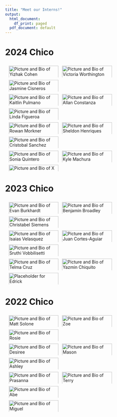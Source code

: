 ```yaml
---
title: "Meet our Interns!"
output:
  html_document:
    df_print: paged
  pdf_document: default
---
```


<style>
.row {
  display: flex;
  flex-wrap: wrap;
  padding: 0 6px;
}

/* Create four equal columns that sits next to each other */
.column {
  flex: 33%;
  max-width: 33%;
  padding: 0 6px;
}

.column img {
  margin-top: 8px;
  vertical-align: middle;
  width: 100%;
}

/* Responsive layout - makes a two column-layout instead of four columns */
@media screen and (max-width: 800px) {
  .column {
    flex: 50%;
    max-width: 50%;
  }
}

/* Responsive layout - makes the two columns stack on top of each other instead of next to each other */
@media screen and (max-width: 600px) {
  .column {
    flex: 100%;
    max-width: 100%;
  }
}
</style>



# 2024 Chico 

<div class="row">
  <div class="column">
       <img src="/img/interns/Fall 24 Interns- Yizhak.png" alt="Picture and Bio of Yizhak Cohen">
  </div>
  <div class="column">
      <img src="/img/interns/Fall 24 Interns- Victoria.png" alt="Picture and Bio of Victoria Worthington">
  </div>
  <div class="column">
      <img src="/img/interns/Fall 24 Interns- Jasmine.png" alt="Picture and Bio of Jasmine Cisneros">
  </div>
</div> 

<div class="row">
  <div class="column">
       <img src="/img/interns/Fall 24 Interns- Kaitlin.png" alt="Picture and Bio of Kaitlin Pulmano">
  </div>
  <div class="column">
      <img src="/img/interns/Fall 24 Interns- Allan.png" alt="Picture and Bio of Allan Constanza">
  </div>
  <div class="column">
      <img src="/img/interns/Fall 24 Interns- Linda.png" alt="Picture and Bio of Linda Figueroa">
  </div>
</div> 

<div class="row">
  <div class="column">
       <img src="/img/interns/Fall 24 Interns- Rowan.png" alt="Picture and Bio of Rowan Morkner">
  </div>
  <div class="column">
      <img src="/img/interns/Fall 24 Interns- Sheldon.png" alt="Picture and Bio of Sheldon Henriques">
  </div>
  <div class="column">
       <img src="/img/interns/Fall 24 Interns- Cristobal.png" alt="Picture and Bio of Cristobal Sanchez">
  </div>
</div> 

<div class="row">
  <div class="column">
      <img src="/img/interns/Fall 24 Interns- Sonia.png" alt="Picture and Bio of Sonia Quintero">
  </div>
  <div class="column">
      <img src="/img/interns/Fall 24 Interns- Kyle.png" alt="Picture and Bio of Kyle Machura">
  </div>
  <div class="column">
      <img src="/img/interns/Fall 24 Interns- x.png" alt="Picture and Bio of X">
  </div>
</div> 


# 2023 Chico 


<div class="row">
  <div class="column">
       <img src="/img/interns/Fall 23 Interns - Evan.png" alt="Picture and Bio of Evan  Burkhardt">
  </div>
  <div class="column">
     <a href="/intern_final_projects/Issias_Benjamin_final_presentation.pdf" target="_blank">
      <img src="/img/interns/Fall 23 Interns- Benjamin.png" alt="Picture and Bio of Benjamin Broadley">
    </a>
  </div>
  <div class="column">
    <a href="hhttps://youtu.be/CkFSQB4N9iQ?feature=shared">
      <img src="/img/interns/Fall 23 Interns- Christabel.png" alt="Picture and Bio of Christabel Siemens">
  </div>
</div> 

<div class="row">
  <div class="column">
    <a href="/intern_final_projects/Issias_Benjamin_final_presentation.pdf" target="_blank">
      <img src="/img/interns/Fall 23 Interns- Isaias.png" alt="Picture and Bio of Isaias Velasquez">
  </div>
  <div class="column">
    <a href="/intern_final_projects/Juan_final_presentation.pdf" target="_blank">
      <img src="/img/interns/Fall 23 Interns- Juan.png" alt="Picture and Bio of Juan Cortes-Aguiar">
      </a>
  </div>
<div class="column">
    <a href="/intern_final_projects/Sruthi_final_presentation.pdf" target="_blank">
    <img src="/img/interns/Fall 23 Interns- Sruthi.png" alt="Picture and Bio of Sruthi Vobbilisetti">
  </a>
  </div>
</div> 

<div class="row">
  <div class="column">
      <a href="/intern_final_projects/Telma_Evan_final_presentation.pdf" target="_blank">
      <img src="/img/interns/Fall 23 Interns- Telma.png" alt="Picture and Bio of Telma Cruz">
   </a>
  </div>
  <div class="column">
    <a href="hhttps://youtu.be/CkFSQB4N9iQ?feature=shared">  
      <img src="/img/interns/Fall 23 Interns- Yazmin.png" alt="Picture and Bio of Yazmin Chiquito">
   </a>
  </div>
  <div class="column">
      <img src="/img/interns/Fall 23 Interns- Edrick.png" alt="Placeholder for Edrick">
   </a>
  </div>
</div>



# 2022 Chico

<div class="row">
  <div class="column">
   <a href="/intern_final_projects/Solone_final_presentation.pdf" target="_blank">
      <img src="/img/interns/Fall 22 Interns- Matthew.png" alt="Picture and Bio of Matt  Solone">
      </a>
  </div>
  <div class="column">
    <a href="https://www.csuchico.edu/ir/by-the-numbers/women-urm-firstgen-stem.shtml">
      <img src="/img/interns/Fall 22 Interns- Zoe.png" alt="Picture and Bio of Zoe">
    </a>
  </div>
  <div class="column">
      <img src="/img/interns/Fall 22 Interns- Rosie.png" alt="Picture and Bio of Rosie">
  </div>
</div> 

<div class="row">
  <div class="column">
      <img src="/img/interns/Fall 22 Interns- Desiree.png" alt="Picture and Bio of Desiree">
  </div>
  <div class="column">
   <a href="/intern_final_projects/Mcbride_final_presentation.pdf" target="_blank">
      <img src="/img/interns/Fall 22 Interns- Mason.png" alt="Picture and Bio of Mason">
      </a>
  </div>
<div class="column">
  <a href="/intern_final_projects_html/Wicochea_final_project.html" target="_blank">
    <img src="/img/interns/Fall 22 Interns- Ashley.png" alt="Picture and Bio of Ashley">
  </a>
  </div>
</div> 

<div class="row">
  <div class="column">
   <a href="/intern_final_projects/Abe_Prasanna_final_presentation.pdf" target="_blank">
      <img src="/img/interns/Fall 22 Interns- Prasanna.png" alt="Picture and Bio of Prasanna">
   </a>
  </div>
  <div class="column">
   <a href="/intern_final_projects/Hori_final_presentation.pdf" target="_blank">
      <img src="/img/interns/Fall 22 Interns- Terry.png" alt="Picture and Bio of Terry">
   </a>
  </div>
  <div class="column">
   <a href="/intern_final_projects/Abe_Prasanna_final_presentation.pdf" target="_blank">
      <img src="/img/interns/Fall 22 Interns- Abe.png" alt="Picture and Bio of Abe">
   </a>
  </div>
</div>

<div class="row">
  <div class="column">
   <a href="/intern_final_projects/Miguel_final_presentation.pdf" target="_blank">
      <img src="/img/interns/Fall 22 Interns- Miguel.png" alt="Picture and Bio of Miguel">
   </a>      
  </div>
</div>
